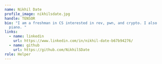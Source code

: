 ```yaml
---
name: Nikhil Date
profile_image: nikhilsdate.jpg
handle: TENSOR
bio: "I am a freshman in CS interested in rev, pwn, and crypto. I also play the
  piano. "
links:
  - name: linkedin
    url: https://www.linkedin.com/in/nikhil-date-b67b94276/
  - name: github
    url: https://github.com/NikhilSDate
role: Helper
---
```

